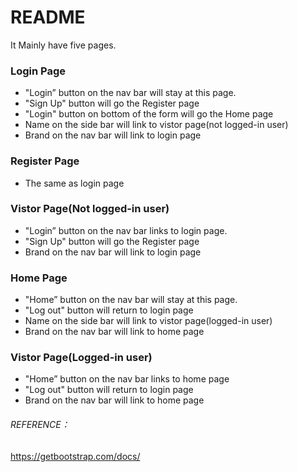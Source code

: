 # README

It Mainly have five pages.

### Login Page

- "Login” button on the nav bar will stay at this page.
- "Sign Up" button will go the Register page
- "Login" button on bottom of the form will go the Home page
- Name on the side bar will link to vistor page(not logged-in user)
- Brand on the nav bar will link to login page

### Register Page

- The same as login page

### Vistor Page(Not logged-in user)

- "Login” button on the nav bar links to login page.
- "Sign Up" button will go the Register page
- Brand on the nav bar will link to login page

### Home Page

- "Home” button on the nav bar will stay at this page.
- "Log out" button will return to login page
- Name on the side bar will link to vistor page(logged-in user)
- Brand on the nav bar will link to home page

### Vistor Page(Logged-in user)

- "Home” button on the nav bar links to home page
- "Log out" button will return to login page
- Brand on the nav bar will link to home page

###### REFERENCE：

https://getbootstrap.com/docs/
